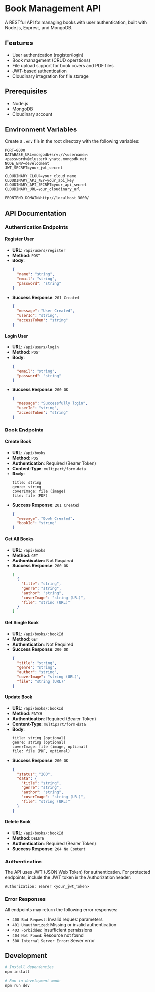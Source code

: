 # Book Management API

A RESTful API for managing books with user authentication, built with Node.js, Express, and MongoDB.

## Features

- User authentication (register/login)
- Book management (CRUD operations)
- File upload support for book covers and PDF files
- JWT-based authentication
- Cloudinary integration for file storage

## Prerequisites

- Node.js
- MongoDB
- Cloudinary account

## Environment Variables

Create a `.env` file in the root directory with the following variables:

```env
PORT=8000
DATABASE_URL=mongodb+srv://<username>:<password>@cluster0.ynatc.mongodb.net
NODE_ENV=development
JWT_SECRET=your_jwt_secret

CLOUDINARY_CLOUD=your_cloud_name
CLOUDINARY_API_KEY=your_api_key
CLOUDINARY_API_SECRET=your_api_secret
CLOUDINARY_URL=your_cloudinary_url

FRONTEND_DOMAIN=http://localhost:3000/
```

## API Documentation

### Authentication Endpoints

#### Register User
- **URL**: `/api/users/register`
- **Method**: `POST`
- **Body**:
  ```json
  {
    "name": "string",
    "email": "string",
    "password": "string"
  }
  ```
- **Success Response**: `201 Created`
  ```json
  {
    "message": "User Created",
    "userId": "string",
    "accessToken": "string"
  }
  ```

#### Login User
- **URL**: `/api/users/login`
- **Method**: `POST`
- **Body**:
  ```json
  {
    "email": "string",
    "password": "string"
  }
  ```
- **Success Response**: `200 OK`
  ```json
  {
    "message": "Successfully login",
    "userId": "string",
    "accessToken": "string"
  }
  ```

### Book Endpoints

#### Create Book
- **URL**: `/api/books`
- **Method**: `POST`
- **Authentication**: Required (Bearer Token)
- **Content-Type**: `multipart/form-data`
- **Body**:
  ```
  title: string
  genre: string
  coverImage: file (image)
  file: file (PDF)
  ```
- **Success Response**: `201 Created`
  ```json
  {
    "message": "Book Created",
    "bookId": "string"
  }
  ```

#### Get All Books
- **URL**: `/api/books`
- **Method**: `GET`
- **Authentication**: Not Required
- **Success Response**: `200 OK`
  ```json
  [
    {
      "title": "string",
      "genre": "string",
      "author": "string",
      "coverImage": "string (URL)",
      "file": "string (URL)"
    }
  ]
  ```

#### Get Single Book
- **URL**: `/api/books/:bookId`
- **Method**: `GET`
- **Authentication**: Not Required
- **Success Response**: `200 OK`
  ```json
  {
    "title": "string",
    "genre": "string",
    "author": "string",
    "coverImage": "string (URL)",
    "file": "string (URL)"
  }
  ```

#### Update Book
- **URL**: `/api/books/:bookId`
- **Method**: `PATCH`
- **Authentication**: Required (Bearer Token)
- **Content-Type**: `multipart/form-data`
- **Body**:
  ```
  title: string (optional)
  genre: string (optional)
  coverImage: file (image, optional)
  file: file (PDF, optional)
  ```
- **Success Response**: `200 OK`
  ```json
  {
    "status": "200",
    "data": {
      "title": "string",
      "genre": "string",
      "author": "string",
      "coverImage": "string (URL)",
      "file": "string (URL)"
    }
  }
  ```

#### Delete Book
- **URL**: `/api/books/:bookId`
- **Method**: `DELETE`
- **Authentication**: Required (Bearer Token)
- **Success Response**: `204 No Content`

### Authentication

The API uses JWT (JSON Web Token) for authentication. For protected endpoints, include the JWT token in the Authorization header:

```
Authorization: Bearer <your_jwt_token>
```

### Error Responses

All endpoints may return the following error responses:

- `400 Bad Request`: Invalid request parameters
- `401 Unauthorized`: Missing or invalid authentication
- `403 Forbidden`: Insufficient permissions
- `404 Not Found`: Resource not found
- `500 Internal Server Error`: Server error

## Development

```bash
# Install dependencies
npm install

# Run in development mode
npm run dev
```
